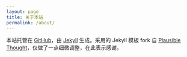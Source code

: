 ```yaml
---
layout: page
title: 关于本站
permalink: /about/
---
```


本站托管在 [GitHub](http://github.com)，由 [Jekyll](http://jekyllrb.com/) 生成。采用的 Jekyll 模板 fork 自 [Plausible Thought](http://plausiblethought.net/)，仅做了一点细微调整，在此表示感谢。